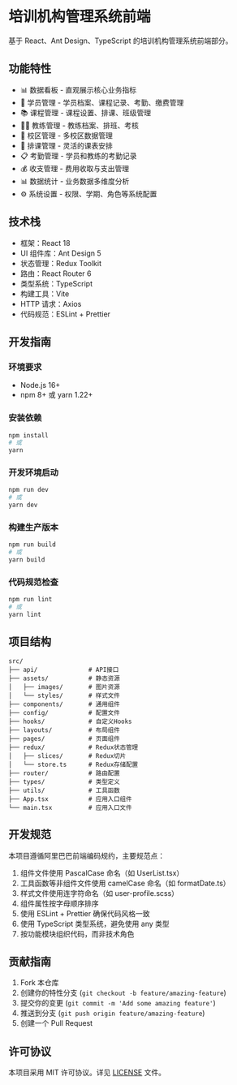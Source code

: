 # 培训机构管理系统前端

基于 React、Ant Design、TypeScript 的培训机构管理系统前端部分。

## 功能特性

- 📊 数据看板 - 直观展示核心业务指标
- 👥 学员管理 - 学员档案、课程记录、考勤、缴费管理
- 📚 课程管理 - 课程设置、排课、班级管理
- 👨‍🏫 教练管理 - 教练档案、排班、考核
- 🏢 校区管理 - 多校区数据管理
- 📅 排课管理 - 灵活的课表安排
- 📋 考勤管理 - 学员和教练的考勤记录
- 💰 收支管理 - 费用收取与支出管理
- 📊 数据统计 - 业务数据多维度分析
- ⚙️ 系统设置 - 权限、学期、角色等系统配置

## 技术栈

- 框架：React 18
- UI 组件库：Ant Design 5
- 状态管理：Redux Toolkit
- 路由：React Router 6
- 类型系统：TypeScript
- 构建工具：Vite
- HTTP 请求：Axios
- 代码规范：ESLint + Prettier

## 开发指南

### 环境要求

- Node.js 16+
- npm 8+ 或 yarn 1.22+

### 安装依赖

```bash
npm install
# 或
yarn
```

### 开发环境启动

```bash
npm run dev
# 或
yarn dev
```

### 构建生产版本

```bash
npm run build
# 或
yarn build
```

### 代码规范检查

```bash
npm run lint
# 或
yarn lint
```

## 项目结构

```
src/
├── api/              # API接口
├── assets/           # 静态资源
│   ├── images/       # 图片资源
│   └── styles/       # 样式文件
├── components/       # 通用组件
├── config/           # 配置文件
├── hooks/            # 自定义Hooks
├── layouts/          # 布局组件
├── pages/            # 页面组件
├── redux/            # Redux状态管理
│   ├── slices/       # Redux切片
│   └── store.ts      # Redux存储配置
├── router/           # 路由配置
├── types/            # 类型定义
├── utils/            # 工具函数
├── App.tsx           # 应用入口组件
└── main.tsx          # 应用入口文件
```

## 开发规范

本项目遵循阿里巴巴前端编码规约，主要规范点：

1. 组件文件使用 PascalCase 命名（如 UserList.tsx）
2. 工具函数等非组件文件使用 camelCase 命名（如 formatDate.ts）
3. 样式文件使用连字符命名（如 user-profile.scss）
4. 组件属性按字母顺序排序
5. 使用 ESLint + Prettier 确保代码风格一致
6. 使用 TypeScript 类型系统，避免使用 any 类型
7. 按功能模块组织代码，而非技术角色

## 贡献指南

1. Fork 本仓库
2. 创建你的特性分支 (`git checkout -b feature/amazing-feature`)
3. 提交你的变更 (`git commit -m 'Add some amazing feature'`)
4. 推送到分支 (`git push origin feature/amazing-feature`)
5. 创建一个 Pull Request

## 许可协议

本项目采用 MIT 许可协议。详见 [LICENSE](LICENSE) 文件。
